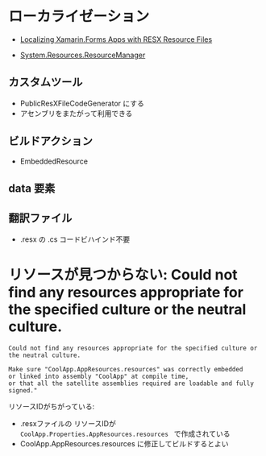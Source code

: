 # ローカライゼーション

- [Localizing Xamarin.Forms Apps with RESX Resource Files
](https://developer.xamarin.com/guides/xamarin-forms/advanced/localization/)

- [System.Resources.ResourceManager](https://developer.xamarin.com/api/type/System.Resources.ResourceManager/)

## カスタムツール

- PublicResXFileCodeGenerator にする
- アセンブリをまたがって利用できる

## ビルドアクション

- EmbeddedResource

## data 要素


## 翻訳ファイル

- .resx の .cs コードビハインド不要




# リソースが見つからない: Could not find any resources appropriate for the specified culture or the neutral culture.  

~~~
Could not find any resources appropriate for the specified culture or the neutral culture.  

Make sure "CoolApp.AppResources.resources" was correctly embedded
or linked into assembly "CoolApp" at compile time,
or that all the satellite assemblies required are loadable and fully signed."
~~~

リソースIDがちがっている:

- .resxファイルの リソースIDが`CoolApp.Properties.AppResources.resources ` で作成されている
- CoolApp.AppResources.resources に修正してビルドするとよい
